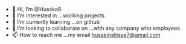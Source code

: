 - 👋 Hi, I’m @Husska8
- 👀 I’m interested in ...working projects
- 🌱 I’m currently learning ...on github
- 💞️ I’m looking to collaborate on ...with any company who employees
- 📫 How to reach me ...my email husseinaliisse7@gmail.com

<!---
Husska8/Husska8 is a ✨ special ✨ repository because its `README.md` (this file) appears on your GitHub profile.
You can click the Preview link to take a look at your changes.
--->
